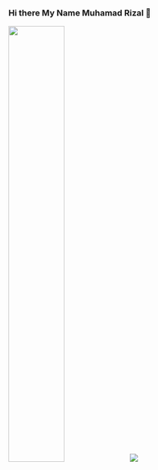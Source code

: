 ### Hi there My Name Muhamad Rizal 👋

<img align="let" width="47%" src="https://github-readme-stats.vercel.app/api?username=Rizal&show_icons=true&theme=radical" />

<img src="https://github-readme-stats.vercel.app/api/top-langs/?username=Rizal&layout=compact" />
